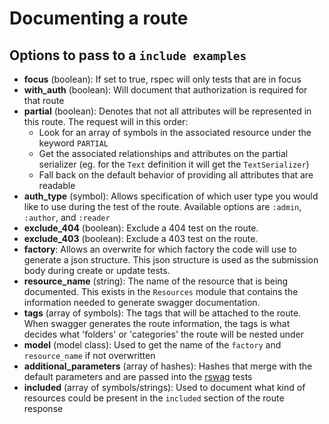 # Documenting a route

## Options to pass to a `include examples`

* **focus** (boolean): If set to true, rspec will only tests that are in focus
* **with_auth** (boolean): Will document that authorization is required for that route
* **partial** (boolean): Denotes that not all attributes will be represented in this route. The request will in this order:
  * Look for an array of symbols in the associated resource under the keyword `PARTIAL`
  * Get the associated relationships and attributes on the partial serializer (eg. for the `Text` definition it will get the `TextSerializer`)
  * Fall back on the default behavior of providing all attributes that are readable
* **auth_type** (symbol): Allows specification of which user type you would like to use during the test of the route. Available options are `:admin`, `:author`, and `:reader`
* **exclude_404** (boolean): Exclude a 404 test on the route.
* **exclude_403** (boolean): Exclude a 403 test on the route.
* **factory**: Allows an overwrite for which factory the code will use to generate a json structure. This json structure is used as the submission body during create or update tests.
* **resource_name** (string): The name of the resource that is being documented. This exists in the `Resources` module that contains the information needed to generate swagger documentation.
* **tags** (array of symbols): The tags that will be attached to the route. When swagger generates the route information, the tags is what decides what 'folders' or 'categories' the route will be nested under
* **model** (model class): Used to get the name of the `factory` and `resource_name` if not overwritten
* **additional_parameters** (array of hashes): Hashes that merge with the default parameters and are passed into the [rswag](https://github.com/rswag/rswag) tests
* **included** (array of symbols/strings): Used to document what kind of resources could be present in the `included` section of the route response
